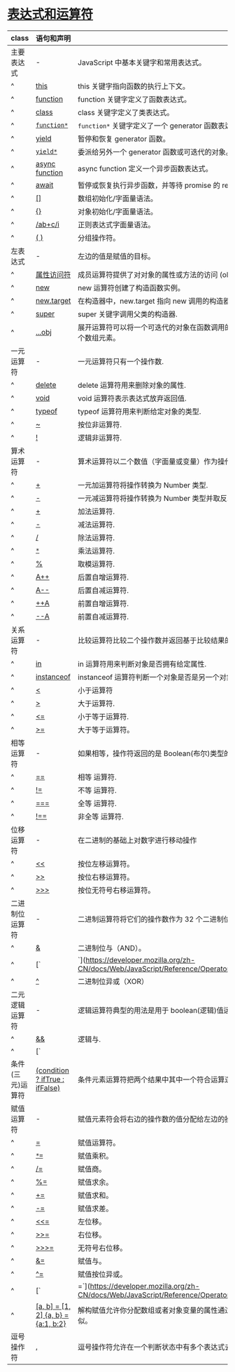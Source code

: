 # [表达式和运算符](https://developer.mozilla.org/zh-CN/docs/Web/JavaScript/Reference/Operators)

| class            | 语句和声明                                                                                                                                  | more                                                                                                    |
| ---------------- | ------------------------------------------------------------------------------------------------------------------------------------------- | ------------------------------------------------------------------------------------------------------- |
| 主要表达式       | -                                                                                                                                           | JavaScript 中基本关键字和常用表达式。                                                                   |
| ^                | [this](https://developer.mozilla.org/zh-CN/docs/Web/JavaScript/Reference/Operators/this)                                                    | this 关键字指向函数的执行上下文。                                                                       |
| ^                | [function](https://developer.mozilla.org/zh-CN/docs/Web/JavaScript/Reference/Operators/function)                                            | function 关键字定义了函数表达式。                                                                       |
| ^                | [class](https://developer.mozilla.org/zh-CN/docs/Web/JavaScript/Reference/Operators/class)                                                  | class 关键字定义了类表达式。                                                                            |
| ^                | [`function*`](https://developer.mozilla.org/zh-CN/docs/Web/JavaScript/Reference/Operators/function*)                                        | `function*` 关键字定义了一个 generator 函数表达式。                                                     |
| ^                | [yield](https://developer.mozilla.org/zh-CN/docs/Web/JavaScript/Reference/Operators/yield)                                                  | 暂停和恢复 generator 函数。                                                                             |
| ^                | [`yield*`](https://developer.mozilla.org/zh-CN/docs/Web/JavaScript/Reference/Operators/yield*)                                              | 委派给另外一个 generator 函数或可迭代的对象。                                                           |
| ^                | [async function](https://developer.mozilla.org/zh-CN/docs/Web/JavaScript/Reference/Operators/async_function)                                | async function 定义一个异步函数表达式。                                                                 |
| ^                | [await](https://developer.mozilla.org/zh-CN/docs/Web/JavaScript/Reference/Operators/await)                                                  | 暂停或恢复执行异步函数，并等待 promise 的 resolve/reject 回调。                                         |
| ^                | [[]](https://developer.mozilla.org/zh-CN/docs/Web/JavaScript/Reference/Operators/Array)                                                     | 数组初始化/字面量语法。                                                                                 |
| ^                | [{}](https://developer.mozilla.org/zh-CN/docs/Web/JavaScript/Reference/Operators/Object_initializer)                                        | 对象初始化/字面量语法。                                                                                 |
| ^                | [/ab+c/i](https://developer.mozilla.org/zh-CN/docs/Web/JavaScript/Reference/Operators/RegExp)                                               | 正则表达式字面量语法。                                                                                  |
| ^                | [( )](https://developer.mozilla.org/zh-CN/docs/Web/JavaScript/Reference/Operators/Grouping)                                                 | 分组操作符。                                                                                            |
| 左表达式         | -                                                                                                                                           | 左边的值是赋值的目标。                                                                                  |
| ^                | [属性访问符](https://developer.mozilla.org/zh-CN/docs/Web/JavaScript/Reference/Operators/Property_accessors)                                | 成员运算符提供了对对象的属性或方法的访问 (object.property 和 object["property"]).                       |
| ^                | [new](./new.md)                                                                                                                             | new 运算符创建了构造函数实例。                                                                          |
| ^                | [new.target](https://developer.mozilla.org/zh-CN/docs/Web/JavaScript/Reference/Operators/new.target)                                        | 在构造器中，new.target 指向 new 调用的构造器。                                                          |
| ^                | [super](https://developer.mozilla.org/zh-CN/docs/Web/JavaScript/Reference/Operators/super)                                                  | super 关键字调用父类的构造器.                                                                           |
| ^                | [...obj](https://developer.mozilla.org/zh-CN/docs/Web/JavaScript/Reference/Operators/Spread_syntax)                                         | 展开运算符可以将一个可迭代的对象在函数调用的位置展开成为多个参数,或者在数组字面量中展开成多个数组元素。 |
| 一元运算符       | -                                                                                                                                           | 一元运算符只有一个操作数.                                                                               |
| ^                | [delete](https://developer.mozilla.org/zh-CN/docs/Web/JavaScript/Reference/Operators/delete)                                                | delete 运算符用来删除对象的属性.                                                                        |
| ^                | [void](https://developer.mozilla.org/zh-CN/docs/Web/JavaScript/Reference/Operators/void)                                                    | void 运算符表示表达式放弃返回值.                                                                        |
| ^                | [typeof](https://developer.mozilla.org/zh-CN/docs/Web/JavaScript/Reference/Operators/typeof)                                                | typeof 运算符用来判断给定对象的类型.                                                                    |
| ^                | [~](https://developer.mozilla.org/zh-CN/docs/Web/JavaScript/Reference/Operators/Bitwise_Operators#Bitwise_NOT)                              | 按位非运算符.                                                                                           |
| ^                | [!](https://developer.mozilla.org/zh-CN/docs/Web/JavaScript/Reference/Operators/Logical_Operators#Logical_NOT)                              | 逻辑非运算符.                                                                                           |
| 算术运算符       | -                                                                                                                                           | 算术运算符以二个数值（字面量或变量）作为操作数，并返回单个数值。                                        |
| ^                | [+](https://developer.mozilla.org/zh-CN/docs/Web/JavaScript/Reference/Operators/Arithmetic_Operators#Unary_plus)                            | 一元加运算符将操作转换为 Number 类型.                                                                   |
| ^                | [-](https://developer.mozilla.org/zh-CN/docs/Web/JavaScript/Reference/Operators/Arithmetic_Operators#Unary_negation)                        | 一元减运算符将操作转换为 Number 类型并取反.                                                             |
| ^                | [+](https://developer.mozilla.org/zh-CN/docs/Web/JavaScript/Reference/Operators/Arithmetic_Operators#Addition)                              | 加法运算符.                                                                                             |
| ^                | [-](https://developer.mozilla.org/zh-CN/docs/Web/JavaScript/Reference/Operators/Arithmetic_Operators#Subtraction)                           | 减法运算符.                                                                                             |
| ^                | [/](https://developer.mozilla.org/zh-CN/docs/Web/JavaScript/Reference/Operators/Arithmetic_Operators#Division)                              | 除法运算符.                                                                                             |
| ^                | [`*`](https://developer.mozilla.org/zh-CN/docs/Web/JavaScript/Reference/Operators/Arithmetic_Operators#Multiplication)                      | 乘法运算符.                                                                                             |
| ^                | [%](https://developer.mozilla.org/zh-CN/docs/Web/JavaScript/Reference/Operators/Arithmetic_Operators#Remainder)                             | 取模运算符.                                                                                             |
| ^                | [A++](https://developer.mozilla.org/zh-CN/docs/Web/JavaScript/Reference/Operators/Arithmetic_Operators#Increment)                           | 后置自增运算符.                                                                                         |
| ^                | [A--](https://developer.mozilla.org/zh-CN/docs/Web/JavaScript/Reference/Operators/Arithmetic_Operators#Decrement)                           | 后置自减运算符.                                                                                         |
| ^                | [++A](https://developer.mozilla.org/zh-CN/docs/Web/JavaScript/Reference/Operators/Arithmetic_Operators#Increment)                           | 前置自增运算符.                                                                                         |
| ^                | [--A](https://developer.mozilla.org/zh-CN/docs/Web/JavaScript/Reference/Operators/Arithmetic_Operators#Decrement)                           | 前置自减运算符.                                                                                         |
| 关系运算符       | -                                                                                                                                           | 比较运算符比较二个操作数并返回基于比较结果的 Boolean 值。                                               |
| ^                | [in](https://developer.mozilla.org/zh-CN/docs/Web/JavaScript/Reference/Operators/in)                                                        | in 运算符用来判断对象是否拥有给定属性.                                                                  |
| ^                | [instanceof](https://developer.mozilla.org/zh-CN/docs/Web/JavaScript/Reference/Operators/instanceof)                                        | instanceof 运算符判断一个对象是否是另一个对象的实例.                                                    |
| ^                | [<](https://developer.mozilla.org/zh-CN/docs/Web/JavaScript/Reference/Operators/Comparison_Operators#Less_than_operator)                    | 小于运算符                                                                                              |
| ^                | [>](https://developer.mozilla.org/zh-CN/docs/Web/JavaScript/Reference/Operators/Comparison_Operators#Greater_than_operator)                 | 大于运算符.                                                                                             |
| ^                | [<=](https://developer.mozilla.org/zh-CN/docs/Web/JavaScript/Reference/Operators/Comparison_Operators#Less_than_or_equal_operator)          | 小于等于运算符.                                                                                         |
| ^                | [>=](https://developer.mozilla.org/zh-CN/docs/Web/JavaScript/Reference/Operators/Comparison_Operators#Greater_than_or_equal_operator)       | 大于等于运算符。                                                                                        |
| 相等运算符       | -                                                                                                                                           | 如果相等，操作符返回的是 Boolean(布尔)类型的 true，否则是 false。                                       |
| ^                | [==](https://developer.mozilla.org/zh-CN/docs/Web/JavaScript/Reference/Operators/Comparison_Operators#Equality)                             | 相等 运算符.                                                                                            |
| ^                | [!=](https://developer.mozilla.org/zh-CN/docs/Web/JavaScript/Reference/Operators/Comparison_Operators#Inequality)                           | 不等 运算符.                                                                                            |
| ^                | [===](https://developer.mozilla.org/zh-CN/docs/Web/JavaScript/Reference/Operators/Comparison_Operators#Identity)                            | 全等 运算符.                                                                                            |
| ^                | [!==](https://developer.mozilla.org/zh-CN/docs/Web/JavaScript/Reference/Operators/Comparison_Operators#Nonidentity)                         | 非全等 运算符.                                                                                          |
| 位移运算符       | -                                                                                                                                           | 在二进制的基础上对数字进行移动操作                                                                      |
| ^                | [<<](https://developer.mozilla.org/zh-CN/docs/Web/JavaScript/Reference/Operators/Bitwise_Operators#Left_shift)                              | 按位左移运算符。                                                                                        |
| ^                | [>>](https://developer.mozilla.org/zh-CN/docs/Web/JavaScript/Reference/Operators/Bitwise_Operators#Right_shift)                             | 按位右移运算符。                                                                                        |
| ^                | [>>>](https://developer.mozilla.org/zh-CN/docs/Web/JavaScript/Reference/Operators/Bitwise_Operators#Unsigned_right_shift)                   | 按位无符号右移运算符。                                                                                  |
| 二进制位运算符   | -                                                                                                                                           | 二进制运算符将它们的操作数作为 32 个二进制位（0 或 1）的集合，并返回标准的 JavaScript 数值。            |
| ^                | [&](https://developer.mozilla.org/zh-CN/docs/Web/JavaScript/Reference/Operators/Bitwise_Operators#Bitwise_AND)                              | 二进制位与（AND）。                                                                                     |
| ^                | [`|`](https://developer.mozilla.org/zh-CN/docs/Web/JavaScript/Reference/Operators/Bitwise_Operators#Bitwise_OR)                             | 二进制位或（OR）。                                                                                      |
| ^                | [^](https://developer.mozilla.org/zh-CN/docs/Web/JavaScript/Reference/Operators/Bitwise_Operators#Bitwise_XOR)                              | 二进制位异或（XOR）                                                                                     |
| 二元逻辑运算符   | -                                                                                                                                           | 逻辑运算符典型的用法是用于 boolean(逻辑)值运算, 它们返回 boolean 值。                                   |
| ^                | [&&](https://developer.mozilla.org/zh-CN/docs/Web/JavaScript/Reference/Operators/Logical_Operators#Logical_AND)                             | 逻辑与.                                                                                                 |
| ^                | [`||`](https://developer.mozilla.org/zh-CN/docs/Web/JavaScript/Reference/Operators/Logical_Operators#Logical_OR)                            | 逻辑或.                                                                                                 |
| 条件(三元)运算符 | [(condition ? ifTrue : ifFalse)](https://developer.mozilla.org/zh-CN/docs/Web/JavaScript/Reference/Operators/Conditional_Operator)          | 条件元素运算符把两个结果中其中一个符合运算逻辑的值返回。                                                |
| 赋值运算符       | -                                                                                                                                           | 赋值元素符会将右边的操作数的值分配给左边的操作数，并将其值修改为右边操作数相等的值。                    |
| ^                | [=](https://developer.mozilla.org/zh-CN/docs/Web/JavaScript/Reference/Operators/Assignment_Operators#Assignment)                            | 赋值运算符。                                                                                            |
| ^                | [`*=`](https://developer.mozilla.org/zh-CN/docs/Web/JavaScript/Reference/Operators/Assignment_Operators#Multiplication_assignment)          | 赋值乘积。                                                                                              |
| ^                | [/=](https://developer.mozilla.org/zh-CN/docs/Web/JavaScript/Reference/Operators/Assignment_Operators#Division_assignment)                  | 赋值商。                                                                                                |
| ^                | [%=](https://developer.mozilla.org/zh-CN/docs/Web/JavaScript/Reference/Operators/Assignment_Operators#Remainder_assignment)                 | 赋值求余。                                                                                              |
| ^                | [+=](https://developer.mozilla.org/zh-CN/docs/Web/JavaScript/Reference/Operators/Assignment_Operators#Addition_assignment)                  | 赋值求和。                                                                                              |
| ^                | [-=](https://developer.mozilla.org/zh-CN/docs/Web/JavaScript/Reference/Operators/Assignment_Operators#Subtraction_assignment)               | 赋值求差。                                                                                              |
| ^                | [<<=](https://developer.mozilla.org/zh-CN/docs/Web/JavaScript/Reference/Operators/Assignment_Operators#Left_shift_assignment)               | 左位移。                                                                                                |
| ^                | [>>=](https://developer.mozilla.org/zh-CN/docs/Web/JavaScript/Reference/Operators/Assignment_Operators#Right_shift_assignment)              | 右位移。                                                                                                |
| ^                | [>>>=](https://developer.mozilla.org/zh-CN/docs/Web/JavaScript/Reference/Operators/Assignment_Operators#Unsigned_right_shift_assignment)    | 无符号右位移。                                                                                          |
| ^                | [&=](https://developer.mozilla.org/zh-CN/docs/Web/JavaScript/Reference/Operators/Assignment_Operators#Bitwise_AND_assignment)               | 赋值与。                                                                                                |
| ^                | [^=](https://developer.mozilla.org/zh-CN/docs/Web/JavaScript/Reference/Operators/Assignment_Operators#Bitwise_XOR_assignment)               | 赋值按位异或。                                                                                          |
| ^                | [`|=`](https://developer.mozilla.org/zh-CN/docs/Web/JavaScript/Reference/Operators/Assignment_Operators#Bitwise_OR_assignment)              | 赋值或。                                                                                                |
| ^                | [[a, b] = [1, 2] {a, b} = {a:1, b:2}](https://developer.mozilla.org/zh-CN/docs/Web/JavaScript/Reference/Operators/Destructuring_assignment) | 解构赋值允许你分配数组或者对象变量的属性通过使用规定的语法，其看起来和数组和对象字面量很相似。          |
| 逗号操作符       | [,](https://developer.mozilla.org/zh-CN/docs/Web/JavaScript/Reference/Operators/Comma_Operator)                                             | 逗号操作符允许在一个判断状态中有多个表达式去进行运算并且最后返回最后一个表达式的值。                    |
